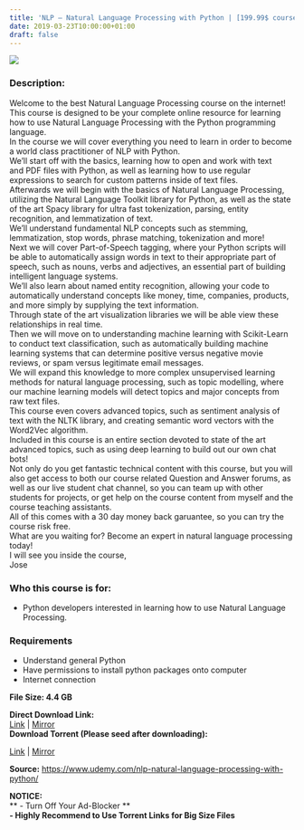 ```yaml
---
title: 'NLP – Natural Language Processing with Python | [199.99$ course for free ]'
date: 2019-03-23T10:00:00+01:00
draft: false
---
```


[![](https://1.bp.blogspot.com/-qMyRbhDf7eE/XJXyoLa4u6I/AAAAAAAAA_I/ATJe6tbzbt4t9gMpOAVu5YmaKirRHlOnACLcBGAs/s640/NLP-Natural-Language-Processing-with-Python.jpg)](https://1.bp.blogspot.com/-qMyRbhDf7eE/XJXyoLa4u6I/AAAAAAAAA_I/ATJe6tbzbt4t9gMpOAVu5YmaKirRHlOnACLcBGAs/s1600/NLP-Natural-Language-Processing-with-Python.jpg)

  
  

### Description:

Welcome to the best Natural Language Processing course on the internet! This course is designed to be your complete online resource for learning how to use Natural Language Processing with the Python programming language.  
In the course we will cover everything you need to learn in order to become a world class practitioner of NLP with Python.  
We’ll start off with the basics, learning how to open and work with text and PDF files with Python, as well as learning how to use regular expressions to search for custom patterns inside of text files.  
Afterwards we will begin with the basics of Natural Language Processing, utilizing the Natural Language Toolkit library for Python, as well as the state of the art Spacy library for ultra fast tokenization, parsing, entity recognition, and lemmatization of text.  
We’ll understand fundamental NLP concepts such as stemming, lemmatization, stop words, phrase matching, tokenization and more!  
Next we will cover Part-of-Speech tagging, where your Python scripts will be able to automatically assign words in text to their appropriate part of speech, such as nouns, verbs and adjectives, an essential part of building intelligent language systems.  
We’ll also learn about named entity recognition, allowing your code to automatically understand concepts like money, time, companies, products, and more simply by supplying the text information.  
Through state of the art visualization libraries we will be able view these relationships in real time.  
Then we will move on to understanding machine learning with Scikit-Learn to conduct text classification, such as automatically building machine learning systems that can determine positive versus negative movie reviews, or spam versus legitimate email messages.  
We will expand this knowledge to more complex unsupervised learning methods for natural language processing, such as topic modelling, where our machine learning models will detect topics and major concepts from raw text files.  
This course even covers advanced topics, such as sentiment analysis of text with the NLTK library, and creating semantic word vectors with the Word2Vec algorithm.  
Included in this course is an entire section devoted to state of the art advanced topics, such as using deep learning to build out our own chat bots!  
Not only do you get fantastic technical content with this course, but you will also get access to both our course related Question and Answer forums, as well as our live student chat channel, so you can team up with other students for projects, or get help on the course content from myself and the course teaching assistants.  
All of this comes with a 30 day money back garuantee, so you can try the course risk free.  
What are you waiting for? Become an expert in natural language processing today!  
I will see you inside the course,  
Jose  

### Who this course is for:

*   Python developers interested in learning how to use Natural Language Processing.

### Requirements

*   Understand general Python
*   Have permissions to install python packages onto computer
*   Internet connection

**File Size: 4.4 GB**  

**Direct Download Link:**  
[Link](https://pinkhindi.com/NLPNaturallink1) | [Mirror](https://pinkhindi.com/NLPNaturallink2)  
**Download Torrent (Please seed after downloading):**  

[Link](https://pinkhindi.com/NLPNaturaltorrent1) | [Mirror](https://pinkhindi.com/Naturallanguagetorrent2)

**Source:** https://www.udemy.com/nlp-natural-language-processing-with-python/  
  
**NOTICE:**  
** - Turn Off Your Ad-Blocker **  
**\- Highly Recommend to Use Torrent Links for Big Size Files**
